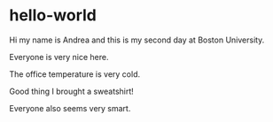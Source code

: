 # hello-world

Hi my name is Andrea and this is my second day at Boston University.

Everyone is very nice here.

The office temperature is very cold.

Good thing I brought a sweatshirt!

Everyone also seems very smart.
